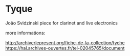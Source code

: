# Tyque
João Svidzinski piece for clarinet and live electronics

more informations:


http://archiverlepresent.org/fiche-de-la-collection/tyche
https://hal.archives-ouvertes.fr/tel-02045765/document
